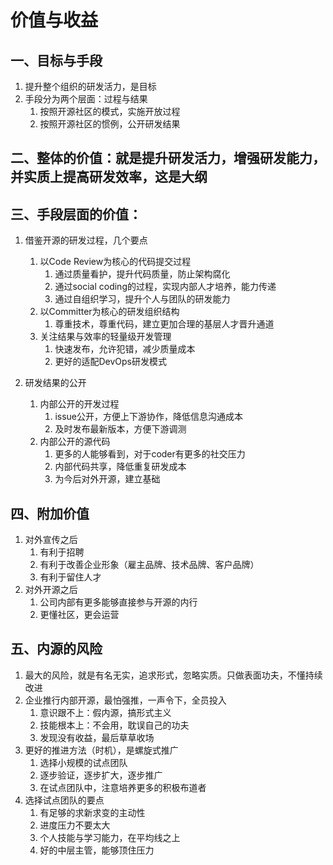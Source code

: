 # 价值与收益

## 一、目标与手段
1. 提升整个组织的研发活力，是目标
2. 手段分为两个层面：过程与结果
    1. 按照开源社区的模式，实施开放过程
    2. 按照开源社区的惯例，公开研发结果

## 二、整体的价值：就是提升研发活力，增强研发能力，并实质上提高研发效率，这是大纲

## 三、手段层面的价值：

1. 借鉴开源的研发过程，几个要点
    1. 以Code Review为核心的代码提交过程
        1. 通过质量看护，提升代码质量，防止架构腐化
        2. 通过social coding的过程，实现内部人才培养，能力传递
        3. 通过自组织学习，提升个人与团队的研发能力
    2. 以Committer为核心的研发组织结构
        1. 尊重技术，尊重代码，建立更加合理的基层人才晋升通道
    3. 关注结果与效率的轻量级开发管理
        1. 快速发布，允许犯错，减少质量成本
        2. 更好的适配DevOps研发模式

2. 研发结果的公开
    1. 内部公开的开发过程
        1. issue公开，方便上下游协作，降低信息沟通成本
        2. 及时发布最新版本，方便下游调测
    2. 内部公开的源代码
        1. 更多的人能够看到，对于coder有更多的社交压力
        2. 内部代码共享，降低重复研发成本
        3. 为今后对外开源，建立基础

## 四、附加价值

1. 对外宣传之后
    1. 有利于招聘
    2. 有利于改善企业形象（雇主品牌、技术品牌、客户品牌）
    3. 有利于留住人才
2. 对外开源之后
    1. 公司内部有更多能够直接参与开源的内行
    2. 更懂社区，更会运营

## 五、内源的风险

1. 最大的风险，就是有名无实，追求形式，忽略实质。只做表面功夫，不懂持续改进
2. 企业推行内部开源，最怕强推，一声令下，全员投入
    1. 意识跟不上：假内源，搞形式主义
    2. 技能根本上：不会用，耽误自己的功夫
    3. 发现没有收益，最后草草收场
3. 更好的推进方法（时机），是螺旋式推广
    1. 选择小规模的试点团队
    2. 逐步验证，逐步扩大，逐步推广
    3. 在试点团队中，注意培养更多的积极布道者
4. 选择试点团队的要点
    1. 有足够的求新求变的主动性
    2. 进度压力不要太大
    3. 个人技能与学习能力，在平均线之上
    4. 好的中层主管，能够顶住压力